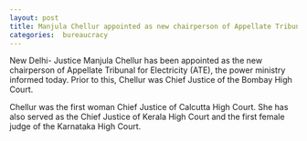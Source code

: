 ```yaml
---
layout: post
title: Manjula Chellur appointed as new chairperson of Appellate Tribunal for Electricity
categories:  bureaucracy 
---
```



New Delhi- Justice Manjula Chellur has been appointed as the new chairperson of Appellate Tribunal for Electricity (ATE), the power ministry informed today. Prior to this, Chellur was Chief Justice of the Bombay High Court.

Chellur was the first woman Chief Justice of Calcutta High Court. She has also served as the Chief Justice of Kerala High Court and the first female judge of the Karnataka High Court.

 